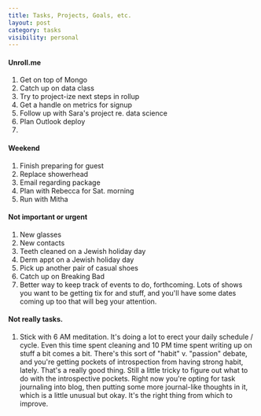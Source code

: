 ```yaml
---
title: Tasks, Projects, Goals, etc.
layout: post
category: tasks
visibility: personal
---
```


#### Unroll.me

1. Get on top of Mongo
2. Catch up on data class
3. Try to project-ize next steps in rollup
4. Get a handle on metrics for signup
5. Follow up with Sara's project re. data science
6. Plan Outlook deploy
7. 


#### Weekend

1. Finish preparing for guest
2. Replace showerhead
3. Email regarding package
4. Plan with Rebecca for Sat. morning
5. Run with Mitha


#### Not important or urgent

1. New glasses
2. New contacts
3. Teeth cleaned on a Jewish holiday day
4. Derm appt on a Jewish holiday day
5. Pick up another pair of casual shoes
6. Catch up on Breaking Bad
7. Better way to keep track of events to do, forthcoming. Lots of shows you want to be getting tix for and stuff, and you'll have some dates coming up too that will beg your attention.



#### Not really tasks.

1. Stick with 6 AM meditation. It's doing a lot to erect your daily schedule / cycle. Even this time spent cleaning and 10 PM time spent writing up on stuff a bit comes a bit. There's this sort of "habit" v. "passion" debate, and you're getting pockets of introspection from having strong habit, lately. That's a really good thing. Still a little tricky to figure out what to do with the introspective pockets. Right now you're opting for task journaling into blog, then putting some more journal-like thoughts in it, which is a little unusual but okay. It's the right thing from which to improve.

